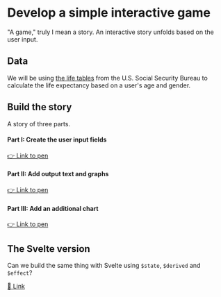 # Develop a simple interactive game

"A game," truly I mean a story. 
An interactive story unfolds based on the user input.

## Data

We will be using [the life tables](https://www.ssa.gov/oact/STATS/table4c6.html) from the U.S. Social Security Bureau to calculate the life expectancy based on a user's age and gender. 

## Build the story

A story of three parts.

#### Part I:  Create the user input fields
[👉 Link to pen](https://codepen.io/zhoyoyo/pen/MYapdKX) 

#### Part II:  Add output text and graphs
[👉 Link to pen](https://codepen.io/zhoyoyo/pen/zxvZQBe) 

#### Part III:  Add an additional chart

[👉 Link to pen](https://codepen.io/zhoyoyo/pen/YPyZbNy) 


## The Svelte version

Can we build the same thing with Svelte using `$state`, `$derived` and `$effect`? 

[👀 Link](https://svelte.dev/playground/f114a1bdff2840beb6ebd5d6b98bf7d8)

